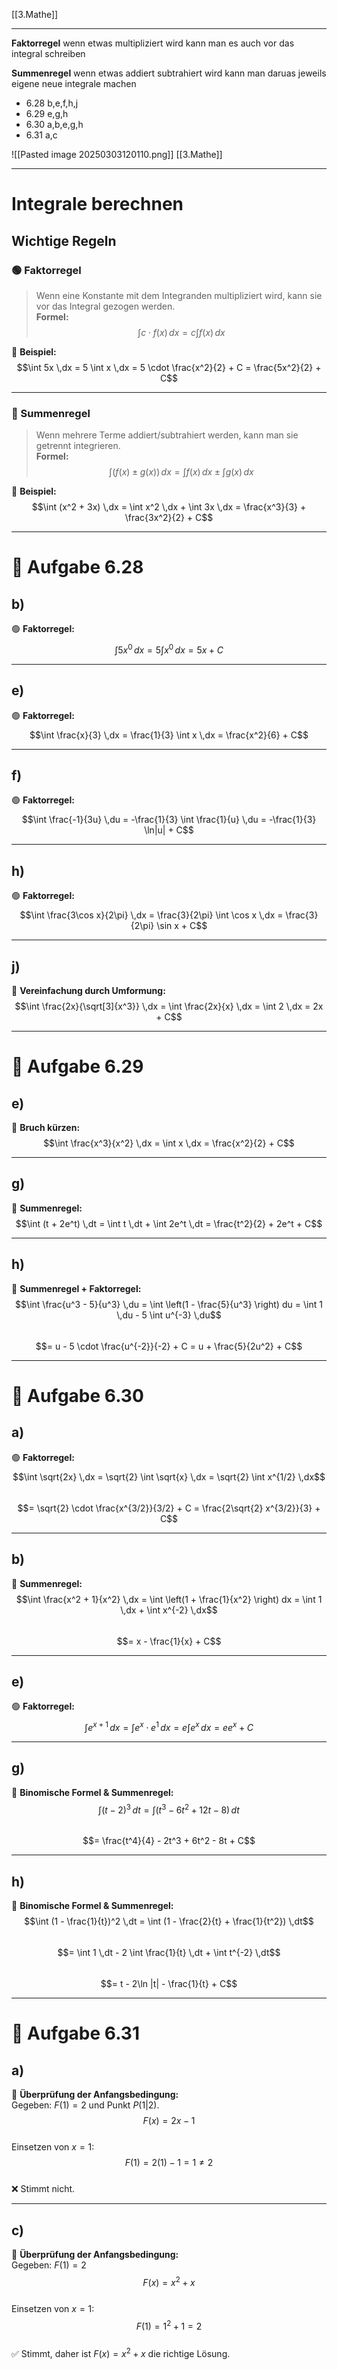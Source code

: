 [[3.Mathe]]
___
**Faktorregel**
wenn etwas multipliziert wird kann man es auch vor das integral schreiben

**Summenregel**
wenn etwas addiert subtrahiert wird kann man daruas jeweils eigene neue integrale machen

- 6.28 b,e,f,h,j
- 6.29 e,g,h
- 6.30 a,b,e,g,h
- 6.31 a,c

![[Pasted image 20250303120110.png]]
[[3.Mathe]]
___
# Integrale berechnen  
## Wichtige Regeln  
### 🟢 Faktorregel  
> Wenn eine Konstante mit dem Integranden multipliziert wird, kann sie vor das Integral gezogen werden.  
**Formel:**  
$$\int c \cdot f(x) \,dx = c \int f(x) \,dx$$  

📌 **Beispiel:**  
$$\int 5x \,dx = 5 \int x \,dx = 5 \cdot \frac{x^2}{2} + C = \frac{5x^2}{2} + C$$  

---  
### 🔵 Summenregel  
> Wenn mehrere Terme addiert/subtrahiert werden, kann man sie getrennt integrieren.  
**Formel:**  
$$\int (f(x) \pm g(x)) \,dx = \int f(x) \,dx \pm \int g(x) \,dx$$  

📌 **Beispiel:**  
$$\int (x^2 + 3x) \,dx = \int x^2 \,dx + \int 3x \,dx = \frac{x^3}{3} + \frac{3x^2}{2} + C$$  

---

# 🔢 Aufgabe 6.28  
## b)  
🟢 **Faktorregel:**  
$$\int 5x^0 \,dx = 5 \int x^0 \,dx = 5x + C$$  

---

## e)  
🟢 **Faktorregel:**  
$$\int \frac{x}{3} \,dx = \frac{1}{3} \int x \,dx = \frac{x^2}{6} + C$$  

---

## f)  
🟢 **Faktorregel:**  
$$\int \frac{-1}{3u} \,du = -\frac{1}{3} \int \frac{1}{u} \,du = -\frac{1}{3} \ln|u| + C$$  

---

## h)  
🟢 **Faktorregel:**  
$$\int \frac{3\cos x}{2\pi} \,dx = \frac{3}{2\pi} \int \cos x \,dx = \frac{3}{2\pi} \sin x + C$$  

---

## j)  
📌 **Vereinfachung durch Umformung:**  
$$\int \frac{2x}{\sqrt[3]{x^3}} \,dx = \int \frac{2x}{x} \,dx = \int 2 \,dx = 2x + C$$  

---

# 🔢 Aufgabe 6.29  
## e)  
📌 **Bruch kürzen:**  
$$\int \frac{x^3}{x^2} \,dx = \int x \,dx = \frac{x^2}{2} + C$$  

---

## g)  
🔵 **Summenregel:**  
$$\int (t + 2e^t) \,dt = \int t \,dt + \int 2e^t \,dt = \frac{t^2}{2} + 2e^t + C$$  

---

## h)  
🔵 **Summenregel + Faktorregel:**  
$$\int \frac{u^3 - 5}{u^3} \,du = \int \left(1 - \frac{5}{u^3} \right) du = \int 1 \,du - 5 \int u^{-3} \,du$$  
$$= u - 5 \cdot \frac{u^{-2}}{-2} + C = u + \frac{5}{2u^2} + C$$  

---

# 🔢 Aufgabe 6.30  
## a)  
🟢 **Faktorregel:**  
$$\int \sqrt{2x} \,dx = \sqrt{2} \int \sqrt{x} \,dx = \sqrt{2} \int x^{1/2} \,dx$$  
$$= \sqrt{2} \cdot \frac{x^{3/2}}{3/2} + C = \frac{2\sqrt{2} x^{3/2}}{3} + C$$  

---

## b)  
🔵 **Summenregel:**  
$$\int \frac{x^2 + 1}{x^2} \,dx = \int \left(1 + \frac{1}{x^2} \right) dx = \int 1 \,dx + \int x^{-2} \,dx$$  
$$= x - \frac{1}{x} + C$$  

---

## e)  
🟢 **Faktorregel:**  
$$\int e^{x+1} \,dx = \int e^x \cdot e^1 \,dx = e \int e^x \,dx = e e^x + C$$  

---

## g)  
📌 **Binomische Formel & Summenregel:**  
$$\int (t - 2)^3 \,dt = \int (t^3 - 6t^2 + 12t - 8) \,dt$$  
$$= \frac{t^4}{4} - 2t^3 + 6t^2 - 8t + C$$  

---

## h)  
📌 **Binomische Formel & Summenregel:**  
$$\int (1 - \frac{1}{t})^2 \,dt = \int (1 - \frac{2}{t} + \frac{1}{t^2}) \,dt$$  
$$= \int 1 \,dt - 2 \int \frac{1}{t} \,dt + \int t^{-2} \,dt$$  
$$= t - 2\ln |t| - \frac{1}{t} + C$$  

---

# 🔢 Aufgabe 6.31  
## a)  
📌 **Überprüfung der Anfangsbedingung:**  
Gegeben: $F(1) = 2$ und Punkt $P(1|2)$.  
$$F(x) = 2x - 1$$  
Einsetzen von $x = 1$:  
$$F(1) = 2(1) - 1 = 1 \neq 2$$  
❌ Stimmt nicht.

---

## c)  
📌 **Überprüfung der Anfangsbedingung:**  
Gegeben: $F(1) = 2$  
$$F(x) = x^2 + x$$  
Einsetzen von $x = 1$:  
$$F(1) = 1^2 + 1 = 2$$  
✅ Stimmt, daher ist $F(x) = x^2 + x$ die richtige Lösung.
